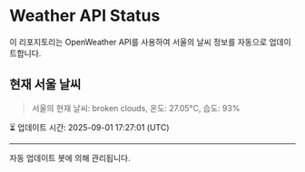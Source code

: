 
# Weather API Status

이 리포지토리는 OpenWeather API를 사용하여 서울의 날씨 정보를 자동으로 업데이트합니다.

## 현재 서울 날씨
> 서울의 현재 날씨: broken clouds, 온도: 27.05°C, 습도: 93%

⏳ 업데이트 시간: 2025-09-01 17:27:01 (UTC)

---
자동 업데이트 봇에 의해 관리됩니다.
